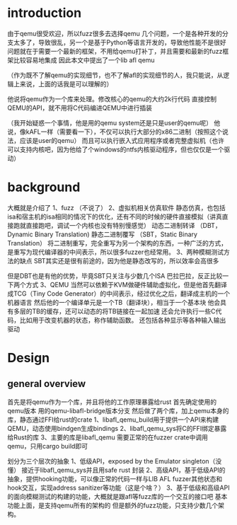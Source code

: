 # introduction
由于qemu很受欢迎，所以fuzz很多去选择qemu
几个问题，一个是各种开发的分支太多了，导致很乱，另一个是基于Python等语言开发的，导致他性能不是很好
问题就在于需要一个最新的框架，不用给qemu打补丁，并且需要和最新的fuzz框架比较容易地集成
因此本文中提出了一个lib afl qemu

（作为既不了解qemu的实现细节，也不了解afl的实现细节的人，我只能说，从逻辑上来说，上面的话我是可以理解的）

他说将qemu作为一个库来处理。修改核心的qemu的大约2k行代码
直接控制QEMU的API，就不用将C代码编进QEMU中进行插装

（我开始疑惑一个事情，他是用的qemu system还是只是user的qemu呢）
他说，像kAFL一样（需要看一下），不仅可以执行大部分的x86二进制（按照这个说法，应该是user的qemu）
而且可以执行嵌入式应用程序或者完整虚拟机（也许可以支持内核吧，因为他给了个windows的ntfs内核驱动程序，但也仅仅是一个驱动）

# background
大概就是介绍了
1、fuzz
（不说了）
2、虚拟机相关仿真软件
静态仿真，也包括isa和宿主机的isa相同的情况下的优化，还有不同的时候的硬件直接模拟（讲真直接跑就直接跑吧，调试一个内核也没有特别慢感觉）
动态二进制转译
（DBT，Dynamic  Binary  Translation)
静态二进制覆写
（SBT，Static  Binary  Translation）
将二进制重写，完全重写为另一个架构的东西，一种广泛的方式，是重写为现代编译器的中间表示，所以很多fuzzer也经常用。
3、两种模糊测试方法的缺点
SBT其实还是很有前途的，因为他是静态改写的，所以效率会高很多

但是DBT也是有他的优势，毕竟SBT只关注与少数几个ISA
巴拉巴拉，反正比较一下两个方式
3、QEMU
当然可以依赖于KVM做硬件辅助虚拟化，但是他首先翻译成TCG（Tiny Code Generator）的中间表示，经过优化之后，翻译成主机的一个机器语言
然后他的一个编译单元是一个TB（翻译块），相当于一个基本块
他会具有多层的TB的缓存，还可以动态的将TB链接在一起加速
还会允许执行一些C代码，比如用于改变机器的状态，称作辅助函数。
还包括各种显示等各种输入输出驱动

# Design
## general overview
首先是将qemu作为一个库，并且将他的工作原理暴露给rust
首先确定使用的qemu版本
用的qemu-libafl-bridge版本分支
然后做了两个库，加上qemu本身的库，静态通过FFI给rust的crate
1、libafl_qemu_build用于提供一个API来构建QEMU，动态使用bindgen生成bindings
2、libafl_qemu_sys将C的FFI绑定暴露给Rust的库
3、主要的库是libafl_qemu
需要正常的在fuzzer crate中调用qemu，只用cargo build即可

划分为三个层次的抽象
1、低级API，exposed by the Emulator singleton（没懂）
接近于libafl_qemu_sys并且用safe rust 封装
2、高级API，基于低级API的抽象，提供hooking功能，可以像正常的代码一样与LIB AFL fuzzer其他状态和hook交互，实现address sanitizer等功能（这是个啥？）
3、基于低级和高级API的面向模糊测试的构建的功能，大概就是跟afl等fuzz库的一个交互的接口吧
基本功能上面，是支持qemu所有的架构的
但是额外的fuzz功能，只支持少数几个架构。
